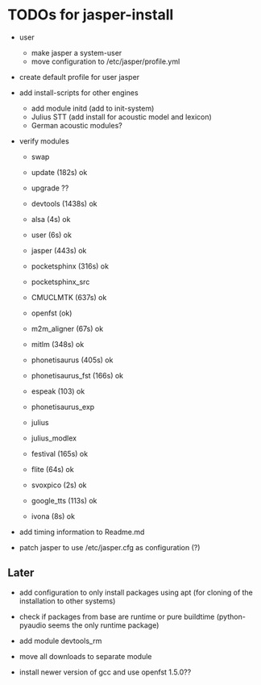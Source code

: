 TODOs for jasper-install
========================

- user
  * make jasper a system-user
  * move configuration to /etc/jasper/profile.yml

- create default profile for user jasper

- add install-scripts for other engines
  * add module initd (add to init-system)
  * Julius STT (add install for acoustic model and lexicon)
  * German acoustic modules?

- verify modules
  * swap
  * update (182s) ok
  * upgrade ??
  * devtools (1438s) ok
  * alsa (4s) ok
  * user (6s) ok
  * jasper (443s) ok
  * pocketsphinx (316s) ok
  * pocketsphinx_src
  * CMUCLMTK (637s) ok
  * openfst (ok)
  * m2m_aligner (67s) ok
  * mitlm (348s) ok
  * phonetisaurus (405s) ok
  * phonetisaurus_fst (166s) ok
  * espeak (103) ok

  * phonetisaurus_exp
  * julius
  * julius_modlex
  * festival (165s) ok
  * flite (64s) ok
  * svoxpico (2s) ok
  * google_tts (113s) ok
  * ivona (8s) ok

- add timing information to Readme.md

- patch jasper to use /etc/jasper.cfg as configuration (?)


Later
-----

- add configuration to only install packages using apt (for cloning
  of the installation to other systems)

- check if packages from base are runtime or pure buildtime
  (python-pyaudio seems the only runtime package)

- add module devtools_rm

- move all downloads to separate module

- install newer version of gcc and use openfst 1.5.0??
